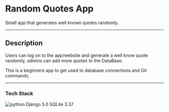 # Random Quotes App

Small app that generates well known quotes randomly.

---


## Description

Users can log on to the app/website and generate a well know quote randomly, admins can add more quotes to the DataBase.

This is a beginners app to get used to database connections and Git commands.

---


### Tech Stack

![python](https://im.shields.io/badge/python-3.10-blue)
Django 5.0
SQLite 3.37


